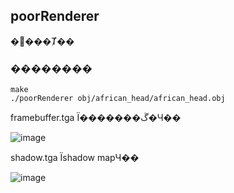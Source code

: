 ## poorRenderer

�򵥵���Ⱦ��

### ��������

```
make
./poorRenderer obj/african_head/african_head.obj
```

framebuffer.tga Ϊ�������ڱ�Ч��

![image](image/framebuffer.tga)

shadow.tga Ϊshadow mapЧ��

![image](image/framebuffer.tga)
